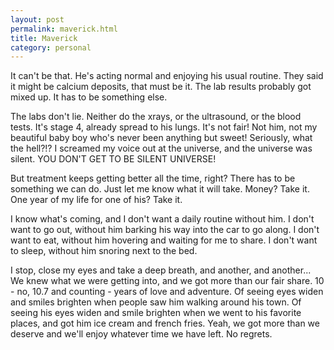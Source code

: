 ```yaml
---
layout: post
permalink: maverick.html
title: Maverick
category: personal
---
```


It can't be that. He's acting normal and enjoying his usual routine. They said it might be calcium deposits, that must be it. The lab results probably got mixed up. It has to be something else.

The labs don't lie. Neither do the xrays, or the ultrasound, or the blood tests. It's stage 4, already spread to his lungs. It's not fair! Not him, not my beautiful baby boy who's never been anything but sweet! Seriously, what the hell?!? I screamed my voice out at the universe, and the universe was silent. YOU DON'T GET TO BE SILENT UNIVERSE!

But treatment keeps getting better all the time, right? There has to be something we can do. Just let me know what it will take. Money? Take it. One year of my life for one of his? Take it.

I know what's coming, and I don't want a daily routine without him. I don't want to go out, without him barking his way into the car to go along. I don't want to eat, without him hovering and waiting for me to share. I don't want to sleep, without him snoring next to the bed.

I stop, close my eyes and take a deep breath, and another, and another... We knew what we were getting into, and we got more than our fair share. 10 - no, 10.7 and counting - years of love and adventure. Of seeing eyes widen and smiles brighten when people saw him walking around his town. Of seeing his eyes widen and smile brighten when we went to his favorite places, and got him ice cream and french fries. Yeah, we got more than we deserve and we'll enjoy whatever time we have left. No regrets.
